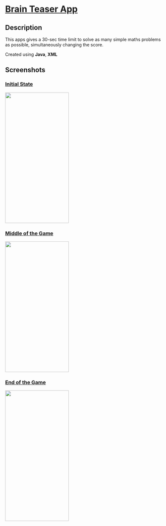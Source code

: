# [Brain Teaser App](https://github.com/blank0826/Mini-Apps/tree/master/Brain-Teaser-App)
## Description
This apps gives a 30-sec time limit to solve as many simple maths problems as possible, simultaneously changing the score.

Created using **Java**, **XML**

## Screenshots

### <ins>Initial State</ins>
<img src="https://user-images.githubusercontent.com/33955028/141068800-bfc97c6e-04c0-4f05-9cb9-c7ee998f1728.png" width="205" height="420">

### <ins>Middle of the Game</ins>
<img src="https://user-images.githubusercontent.com/33955028/141068952-ca14a735-ebad-4cf4-aee6-ec09aecba9a1.png" width="205" height="420">

### <ins>End of the Game</ins>
<img src="https://user-images.githubusercontent.com/33955028/141069172-17df8a69-a2b0-49b8-b4fe-1adfeadf8297.png" width="205" height="420">
